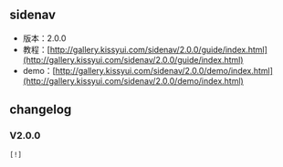 ## sidenav

* 版本：2.0.0
* 教程：[http://gallery.kissyui.com/sidenav/2.0.0/guide/index.html](http://gallery.kissyui.com/sidenav/2.0.0/guide/index.html)
* demo：[http://gallery.kissyui.com/sidenav/2.0.0/demo/index.html](http://gallery.kissyui.com/sidenav/2.0.0/demo/index.html)

## changelog

### V2.0.0

    [!]


